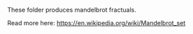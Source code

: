 These folder produces mandelbrot fractuals. 

Read more here:
https://en.wikipedia.org/wiki/Mandelbrot_set